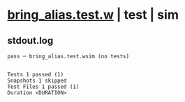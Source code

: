 # [bring_alias.test.w](../../../../../examples/tests/valid/bring_alias.test.w) | test | sim

## stdout.log
```log
pass ─ bring_alias.test.wsim (no tests)
 
 
Tests 1 passed (1)
Snapshots 1 skipped
Test Files 1 passed (1)
Duration <DURATION>
```

